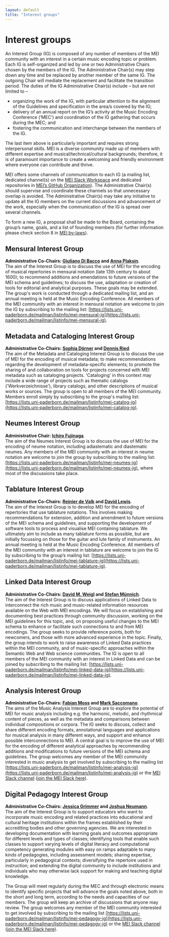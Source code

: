 ```yaml
---
layout: default
title: "Interest groups"
---
```

# Interest groups

An Interest Group (IG) is composed of any number of members of the MEI community with an interest in a certain music encoding topic or problem. Each IG is self-organized and led by one or two Administrative Chairs chosen by the members of the IG. The Administrative Chair(s) may step down any time and be replaced by another member of the same IG. The outgoing Chair will mediate the replacement and facilitate the transition period. The duties of the IG Administrative Chair(s) include – but are not limited to –

- organizing the work of the IG, with particular attention to the alignment of the Guidelines and specification in the area/s covered by the IG;
- delivery of an annual report on the IG’s activity at the Music Encoding Conference (‘MEC’) and coordination of the IG gathering that occurs during the MEC; and
- fostering the communication and interchange between the members of the IG.

The last item above is particularly important and requires strong interpersonal skills. MEI is a diverse community made up of members with different expertise and musical/technical/cultural backgrounds; therefore, it is of paramount importance to create a welcoming and friendly environment where everyone can contribute and thrive.

MEI offers some channels of communication to each IG (a mailing list, dedicated channel(s) on the [MEI Slack Workspace](https://music-encoding.slack.com) and dedicated repositories in [MEI’s GitHub Organization](https://github.com/music-encoding)). The Administrative Chair(s) should supervise and coordinate these channels so that unnecessary overlap is avoided. The Administrative Chair(s) may take any initiative to update all the IG members on the current discussions and advancement of the work, especially when the communication of the IG is spread over several channels.

To form a new IG, a proposal shall be made to the Board, containing the group’s name, goals, and a list of founding members (for further information please check section 8 in [MEI by-laws](https://music-encoding.org/community/mei-by-laws.html)).

## Mensural Interest Group

**Administrative Co-Chairs: [Giuliano Di Bacco](mailto:gdibacco@indiana.edu) and [Anna Plaksin](mailto:annplaksin@gmx.net)**.<br/>
The aim of the Interest Group is to discuss the use of MEI for the encoding of musical repertories in mensural notation (late 13th century to about 1600); to recommend additions and emendations to future versions of the MEI schema and guidelines; to discuss the use, adaptation or creation of tools for editorial and analytical purposes. These goals may be extended. The group's work is conducted through a dedicated mailing list, and an annual meeting is held at the Music Encoding Conference. All members of the MEI community with an interest in mensural notation are welcome to join the IG by subscribing to the mailing list: [https://lists.uni-paderborn.de/mailman/listinfo/mei-mensural-ig](https://lists.uni-paderborn.de/mailman/listinfo/mei-mensural-ig).

## Metadata and Cataloging Interest Group

**Administrative Co-Chairs: [Sophia Dörner](mailto:doerners@posteo.de) and [Dennis Ried](mailto:dennis.ried@uni-paderborn.de)**.<br/>
The aim of the Metadata and Cataloging Interest Group is to discuss the use of MEI for the encoding of musical metadata; to make recommendations regarding the development of metadata-specific elements; to promote the sharing of and collaboration on tools for projects concerned with MEI metadata such as cataloging projects. 'Cataloging' in this context may include a wide range of projects such as thematic catalogs ('Werkverzeichnisse'), library catalogs, and other descriptions of musical works or sources. The group is open to all members of the MEI community. Members enroll simply by subscribing to the group's mailing list: [https://lists.uni-paderborn.de/mailman/listinfo/mei-catalog-ig](https://lists.uni-paderborn.de/mailman/listinfo/mei-catalog-ig).

## Neumes Interest Group

**Administrative Chair: [Ichiro Fujinaga](mailto:ichiro.fujinaga@mcgill.ca)**.<br/>
The aim of the Neumes Interest Group is to discuss the use of MEI for the encoding of neume notation, including adiastematic and diastematic neumes. Any members of the MEI community with an interest in neume notation are welcome to join the group by subscribing to the mailing list: [https://lists.uni-paderborn.de/mailman/listinfo/mei-neumes-ig](https://lists.uni-paderborn.de/mailman/listinfo/mei-neumes-ig), where most of the discussions take place.

## Tablature Interest Group

**Administrative Co-Chairs: [Reinier de Valk](mailto:reinierdevalk@gmail.com) and [David Lewis](mailto:D.Lewis@gold.ac.uk)**.<br/>
The aim of the Interest Group is to develop MEI for the encoding of repertories that use tablature notations. This involves making recommendations for extension, addition and amendment to future versions of the MEI schema and guidelines, and supporting the development of software tools to process and visualise MEI containing tablature. We ultimately aim to include as many tablature forms as possible, but are initially focussing on those for the guitar and lute family of instruments. An annual meeting is held at the Music Encoding Conference. All members of the MEI community with an interest in tablature are welcome to join the IG by subscribing to the group’s mailing list: [https://lists.uni-paderborn.de/mailman/listinfo/mei-tablature-ig](https://lists.uni-paderborn.de/mailman/listinfo/mei-tablature-ig).

## Linked Data Interest Group

**Administrative Co-Chairs: [David M. Weigl](mailto:weigl@mdw.ac.at) and [Stefan Münnich](mailto:stefan.muennich@unibas.ch)**.<br/>
The aim of the Interest Group is to discuss applications of Linked
Data to interconnect the rich music and music-related information
resources available on the Web with MEI encodings. We will focus on
establishing and documenting best practices through community
discussion, working on the MEI guidelines for this topic, and, on
proposing useful changes to the MEI schema to enhance or facilitate
such connections to and from MEI encodings. The group seeks to provide
reference points, both for newcomers, and those with more advanced
experience in the topic. Finally, the group intends to work to raise
awareness of Linked Data practices within the MEI community, and of
music-specific approaches within the Semantic Web and Web science
communities. The IG is open to all members of the MEI community with an
interest in Linked Data and can be joined by subscribing to the mailing
list: [https://lists.uni-paderborn.de/mailman/listinfo/mei-linked-data-ig](https://lists.uni-paderborn.de/mailman/listinfo/mei-linked-data-ig).

## Analysis Interest Group

**Administrative Co-Chairs: [Fabian Moss](mailto:fabianmoss@gmail.com) and [Mark Saccomano](mark.saccomano@uni-paderborn.de)**.<br/>
The aims of the Music Analysis Interest Group are to explore the potential of MEI for music analysis including e.g. the harmonic, melodic, and rhythmical content of pieces, as well as the metadata and comparisons between individual compositions or corpora. The IG seeks to discuss, collect and share different encoding formats, annotational languages and applications for musical analysis in many different ways, and support and enhance possible interconnections to MEI. A central goal is to improve the use of MEI for the encoding of different analytical approaches by recommending additions and modifications to future versions of the MEI schema and guidelines. The group welcomes any member of the MEI community interested in music analysis to get involved by subscribing to the mailing list [https://lists.uni-paderborn.de/mailman/listinfo/mei-analysis-ig](https://lists.uni-paderborn.de/mailman/listinfo/mei-analysis-ig) or the [MEI Slack channel](https://music-encoding.slack.com/archives/C014F0QAS59) ([join the MEI Slack here](https://join.slack.com/t/music-encoding/shared_invite/zt-4zgx6zbq-2jEjDiUT7ym3dygTaY8C0g)).

## Digital Pedagogy Interest Group

**Administrative Co-Chairs: [Jessica Grimmer](mailto:jgrimmer@umd.Edu) and [Joshua Neumann](mailto:Joshua.Neumann@adwmainz.de)**.<br/>
The aim of the Interest Group is to support educators who want to incorporate music encoding and related practices into educational and cultural heritage institutions within the frames established by their accrediting bodies and other governing agencies. We are interested in developing documentation with learning goals and outcomes appropriate for different levels and types of classes; identifying tools that enable such classes to support varying levels of digital literacy and computational competency generating modules with easy on ramps adaptable to many kinds of pedagogies, including assessment models; sharing expertise, particularly in pedagogical contexts; diversifying the repertoire used in instruction; and extending the digital community to include institutions and individuals who may otherwise lack support for making and teaching digital knowledge.

The Group will meet regularly during the MEC and through electronic means to identify specific projects that will advance the goals noted above, both in the short and long term, according to the needs and capacities of our members. The group will keep an archive of discussions that anyone may review. The group welcomes any member of the MEI community interested to get involved by subscribing to the mailing list [https://lists.uni-paderborn.de/mailman/listinfo/mei-pedagogy-ig](https://lists.uni-paderborn.de/mailman/listinfo/mei-pedagogy-ig) or the [MEI Slack channel](https://music-encoding.slack.com/archives/C01574RMK88) ([join the MEI Slack here](https://join.slack.com/t/music-encoding/shared_invite/zt-4zgx6zbq-2jEjDiUT7ym3dygTaY8C0g)).
